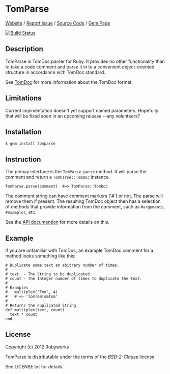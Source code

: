 # TomParse

[Website](http://github.com/rubyworks/tomparse) /
[Report Issue](http://github.com/rubyworks/tomparse/issues) /
[Source Code](http://github.com/rubyworks/tomparse) /
[Gem Page](http://rubygems.org/gems/tomparse)

[![Build Status](https://secure.travis-ci.org/rubyworks/tomparse.png)](http://travis-ci.org/rubyworks/tomparse)


## Description

TomParse is TomDoc parser for Ruby. It provides no other functionality
than to take a code comment and parse it in to a convenient object-oriented
structure in accordance with TomDoc standard.

See [TomDoc](https://github.com/mojombo/tomdoc) for more information about
the TomDoc format.


## Limitations

Current implmentation doesn't yet support named parameters. Hopefully
that will be fixed soon in an upcoming release --any volunteers?


## Installation

    $ gem install tomparse


## Instruction

The primay interface is the `TomParse.parse` method. It will parse the
comment and return a `TomParse::TomDoc` instance.

    TomParse.parse(comment)  #=> TomParse::TomDoc

The comment string can have comment markers ('#') or not. The
parse will remove them if present. The resulting TomDoc object
then has a selection of methods that provide information from
the comment, such as `#arguments`, `#examples`, etc.

See the [API documention](http://rubydoc.info/gems/tomparse/frames)
for more details on this.


## Example

If you are unfamiliar with TomDoc, an example TomDoc comment for a method
looks something like this:

    # Duplicate some text an abitrary number of times.
    #
    # text  - The String to be duplicated.
    # count - The Integer number of times to duplicate the text.
    #
    # Examples
    #   multiplex('Tom', 4)
    #   # => 'TomTomTomTom'
    #
    # Returns the duplicated String.
    def multiplex(text, count)
      text * count
    end


## License

Copyright (c) 2012 Rubyworks

TomParse is distributable under the terms of the *BSD-2-Clause* license.

See LICENSE.txt for details.

